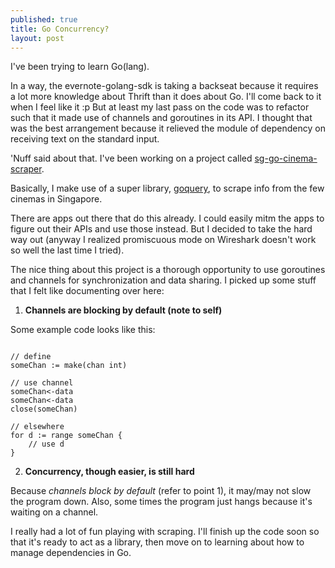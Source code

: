 ```yaml
---
published: true
title: Go Concurrency?
layout: post
---
```

I've been trying to learn Go(lang). 

In a way, the evernote-golang-sdk is taking a backseat because it requires a lot more knowledge about Thrift than it does about Go. I'll come back to it when I feel like it :p But at least my last pass on the code was to refactor such that it made use of channels and goroutines in its API. I thought that was the best arrangement because it relieved the module of dependency on receiving text on the standard input.

'Nuff said about that. I've been working on a project called [sg-go-cinema-scraper](http://www.github.com/quekshuy/sg-go-cinema-scraper).  

Basically, I make use of a super library, [goquery](http://www.github.com/PuerkitoBio/goquery), to scrape info from the few cinemas in Singapore.

There are apps out there that do this already. I could easily mitm the apps to figure out their APIs and use those instead. But I decided to take the hard way out (anyway I realized promiscuous mode on Wireshark doesn't work so well the last time I tried).

The nice thing about this project is a thorough opportunity to use goroutines and channels for synchronization and data sharing. I picked up some stuff that I felt like documenting over here:

1. __Channels are blocking by default (note to self)__

  Some example code looks like this:

  ```

  // define
  someChan := make(chan int)
  
  // use channel
  someChan<-data
  someChan<-data
  close(someChan)

  // elsewhere
  for d := range someChan {
      // use d
  }

  ```

2. __Concurrency, though easier, is still hard__

Because _channels block by default_ (refer to point 1), it may/may not slow the program down. Also, some times the program just hangs because it's waiting on a channel.
 


I really had a lot of fun playing with scraping. I'll finish up the code soon so that it's ready to act as a library, then move on to learning about how to manage dependencies in Go.